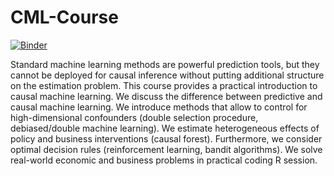 # CML-Course

[![Binder](https://mybinder.org/badge_logo.svg)](https://mybinder.org/v2/gh/AStrittmatter/CML-Course/HEAD)

Standard machine learning methods are powerful prediction tools, but they cannot be deployed for causal inference without putting additional structure on the estimation problem. This course provides a practical introduction to causal machine learning. We discuss the difference between predictive and causal machine learning. We introduce methods that allow to control for high-dimensional confounders (double selection procedure, debiased/double machine learning). We estimate heterogeneous effects of policy and business interventions (causal forest). Furthermore, we consider optimal decision rules (reinforcement learning, bandit algorithms). We solve real-world  economic and business problems in practical coding R session. 
